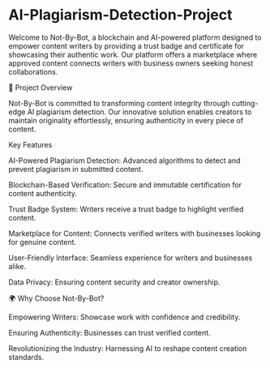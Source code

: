 # AI-Plagiarism-Detection-Project
Welcome to Not-By-Bot, a blockchain and AI-powered platform designed to empower content writers by providing a trust badge and certificate for showcasing their authentic work. Our platform offers a marketplace where approved content connects writers with business owners seeking honest collaborations.

🚀 Project Overview

Not-By-Bot is committed to transforming content integrity through cutting-edge AI plagiarism detection. Our innovative solution enables creators to maintain originality effortlessly, ensuring authenticity in every piece of content.

Key Features

AI-Powered Plagiarism Detection: Advanced algorithms to detect and prevent plagiarism in submitted content.

Blockchain-Based Verification: Secure and immutable certification for content authenticity.

Trust Badge System: Writers receive a trust badge to highlight verified content.

Marketplace for Content: Connects verified writers with businesses looking for genuine content.

User-Friendly Interface: Seamless experience for writers and businesses alike.

Data Privacy: Ensuring content security and creator ownership.

🌍 Why Choose Not-By-Bot?

Empowering Writers: Showcase work with confidence and credibility.

Ensuring Authenticity: Businesses can trust verified content.

Revolutionizing the Industry: Harnessing AI to reshape content creation standards.

